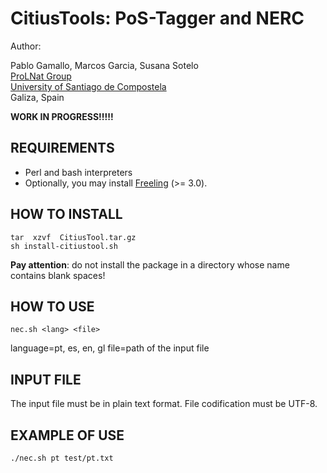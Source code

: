 # CitiusTools: PoS-Tagger and NERC

Author:

Pablo Gamallo, Marcos Garcia, Susana Sotelo<br>
[ProLNat Group](http://gramatica.usc.es/pln/)<br>
[University of Santiago de Compostela](http://www.usc.es)<br>
Galiza, Spain<br>

**WORK IN PROGRESS!!!!!**


## REQUIREMENTS

* Perl and bash interpreters 
* Optionally, you may install [Freeling](http://garraf.epsevg.upc.es/freeling/) (>= 3.0).

## HOW TO INSTALL

```
tar  xzvf  CitiusTool.tar.gz
sh install-citiustool.sh
```

**Pay attention**: do not install the package in a directory whose name contains blank spaces!

## HOW TO USE

```
nec.sh <lang> <file>
```

  language=pt, es, en, gl
  file=path of the input file

## INPUT FILE

The input file must be in plain text format. 
File codification must be UTF-8.

## EXAMPLE OF USE

```
./nec.sh pt test/pt.txt
```
